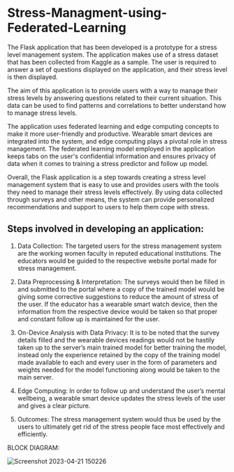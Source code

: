 # Stress-Managment-using-Federated-Learning

The Flask application that has been developed is a prototype for a stress level management system. The application makes use of a stress dataset that has been collected from Kaggle as a sample. The user is required to answer a set of questions displayed on the application, and their stress level is then displayed.

The aim of this application is to provide users with a way to manage their stress levels by answering questions related to their current situation. This data can be used to find patterns and correlations to better understand how to manage stress levels.

The application uses federated learning and edge computing concepts to make it more user-friendly and productive. Wearable smart devices are integrated into the system, and edge computing plays a pivotal role in stress management. The federated learning model employed in the application keeps tabs on the user's confidential information and ensures privacy of data when it comes to training a stress predictor and follow up model.

Overall, the Flask application is a step towards creating a stress level management system that is easy to use and provides users with the tools they need to manage their stress levels effectively. By using data collected through surveys and other means, the system can provide personalized recommendations and support to users to help them cope with stress.

## Steps involved in developing an application:

  1. Data Collection: The targeted users for the stress management system are the working women faculty in reputed educational institutions. The educators would be guided to the respective website portal made for stress management. 

  2. Data Preprocessing & Interpretation: The surveys would then be filled in and submitted to the portal where a copy of the trained model would be giving some corrective suggestions to reduce the amount of stress of the user. If the educator has a wearable smart watch device, then the information from the respective device would be taken so that proper and constant follow up is maintained for the user. 

  3. On-Device Analysis with Data Privacy: It is to be noted that the survey details filled and the wearable devices readings would not be hastily taken up to the server’s main trained model for better training the model, instead only the experience retained by the copy of the training model made available to each and every user in the form of parameters and weights needed for the model functioning along would be taken to the main server. 

  4. Edge Computing: In order to follow up and understand the user’s mental wellbeing, a wearable smart device updates the stress levels of the user and gives a clear picture.

  5. Outcomes: The stress management system would thus be used by the users to ultimately get rid of the stress people face most effectively and efficiently.

BLOCK DIAGRAM:




![Screenshot 2023-04-21 150226](https://user-images.githubusercontent.com/63699036/233601675-522ae462-3ea5-49a3-b932-03c2da4dcb10.png)


